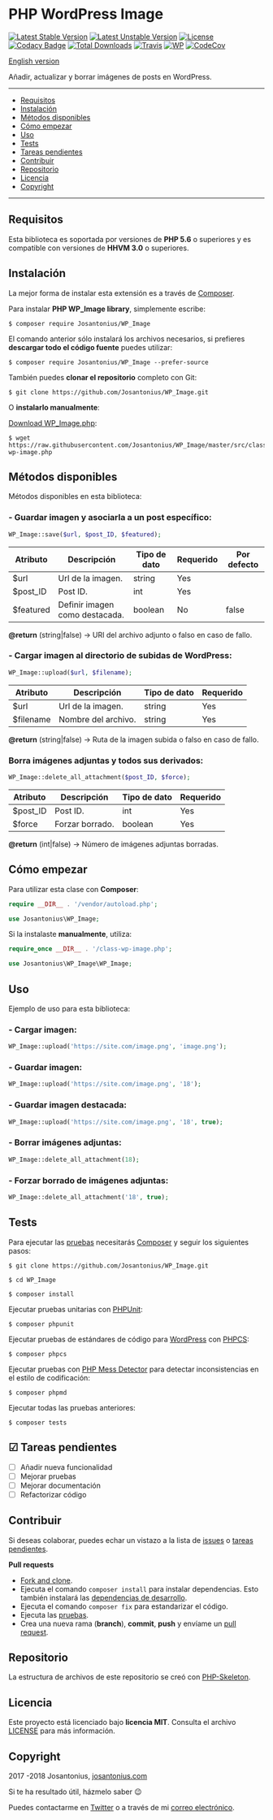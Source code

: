 # PHP WordPress Image

[![Latest Stable Version](https://poser.pugx.org/josantonius/WP_Image/v/stable)](https://packagist.org/packages/josantonius/WP_Image) [![Latest Unstable Version](https://poser.pugx.org/josantonius/WP_Image/v/unstable)](https://packagist.org/packages/josantonius/WP_Image) [![License](https://poser.pugx.org/josantonius/WP_Image/license)](LICENSE) [![Codacy Badge](https://api.codacy.com/project/badge/Grade/9a6e81cf618944ad8f18161a319d0812)](https://www.codacy.com/app/Josantonius/WP_Image?utm_source=github.com&amp;utm_medium=referral&amp;utm_content=Josantonius/WP_Image&amp;utm_campaign=Badge_Grade) [![Total Downloads](https://poser.pugx.org/josantonius/WP_Image/downloads)](https://packagist.org/packages/josantonius/WP_Image) [![Travis](https://travis-ci.org/Josantonius/WP_Image.svg)](https://travis-ci.org/Josantonius/WP_Image) [![WP](https://img.shields.io/badge/WordPress-Standar-1abc9c.svg)](https://github.com/WordPress-Coding-Standards/WordPress-Coding-Standards/) [![CodeCov](https://codecov.io/gh/Josantonius/WP_Image/branch/master/graph/badge.svg)](https://codecov.io/gh/Josantonius/WP_Image)

[English version](README.md)

Añadir, actualizar y borrar imágenes de posts en WordPress.

---

- [Requisitos](#requisitos)
- [Instalación](#instalación)
- [Métodos disponibles](#métodos-disponibles)
- [Cómo empezar](#cómo-empezar)
- [Uso](#uso)
- [Tests](#tests)
- [Tareas pendientes](#-tareas-pendientes)
- [Contribuir](#contribuir)
- [Repositorio](#repositorio)
- [Licencia](#licencia)
- [Copyright](#copyright)

---

## Requisitos

Esta biblioteca es soportada por versiones de **PHP 5.6** o superiores y es compatible con versiones de **HHVM 3.0** o superiores.

## Instalación 

La mejor forma de instalar esta extensión es a través de [Composer](http://getcomposer.org/download/).

Para instalar **PHP WP_Image library**, simplemente escribe:

    $ composer require Josantonius/WP_Image

El comando anterior sólo instalará los archivos necesarios, si prefieres **descargar todo el código fuente** puedes utilizar:

    $ composer require Josantonius/WP_Image --prefer-source

También puedes **clonar el repositorio** completo con Git:

    $ git clone https://github.com/Josantonius/WP_Image.git

O **instalarlo manualmente**:

[Download WP_Image.php](https://raw.githubusercontent.com/Josantonius/WP_Image/master/src/class-wp-image.php):

    $ wget https://raw.githubusercontent.com/Josantonius/WP_Image/master/src/class-wp-image.php

## Métodos disponibles

Métodos disponibles en esta biblioteca:

### - Guardar imagen y asociarla a un post específico:

```php
WP_Image::save($url, $post_ID, $featured);
```

| Atributo | Descripción | Tipo de dato | Requerido | Por defecto
| --- | --- | --- | --- | --- |
| $url | Url de la imagen. | string | Yes | |
| $post_ID | Post ID. | int | Yes | |
| $featured | Definir imagen como destacada. | boolean | No | false |

**@return** (string|false) → URI del archivo adjunto o falso en caso de fallo.

### - Cargar imagen al directorio de subidas de WordPress:

```php
WP_Image::upload($url, $filename);
```

| Atributo | Descripción | Tipo de dato | Requerido
| --- | --- | --- | --- |
| $url | Url de la imagen. | string | Yes |
| $filename| Nombre del archivo. | string | Yes |

**@return** (string|false) → Ruta de la imagen subida o falso en caso de fallo.

### Borra imágenes adjuntas y todos sus derivados:

```php
WP_Image::delete_all_attachment($post_ID, $force);
```

| Atributo | Descripción | Tipo de dato | Requerido
| --- | --- | --- | --- |
| $post_ID | Post ID. | int | Yes |
| $force| Forzar borrado. | boolean | Yes |

**@return** (int|false) → Número de imágenes adjuntas borradas.

## Cómo empezar

Para utilizar esta clase con **Composer**:

```php
require __DIR__ . '/vendor/autoload.php';

use Josantonius\WP_Image;
```

Si la instalaste **manualmente**, utiliza:

```php
require_once __DIR__ . '/class-wp-image.php';

use Josantonius\WP_Image\WP_Image;
```

## Uso

Ejemplo de uso para esta biblioteca:

### - Cargar imagen:

```php
WP_Image::upload('https://site.com/image.png', 'image.png');
```

### - Guardar imagen:

```php
WP_Image::upload('https://site.com/image.png', '18');
```

### - Guardar imagen destacada:

```php
WP_Image::upload('https://site.com/image.png', '18', true);
```

### - Borrar imágenes adjuntas:

```php
WP_Image::delete_all_attachment(18);
```

### - Forzar borrado de imágenes adjuntas:

```php
WP_Image::delete_all_attachment('18', true);
```

## Tests 

Para ejecutar las [pruebas](tests) necesitarás [Composer](http://getcomposer.org/download/) y seguir los siguientes pasos:

    $ git clone https://github.com/Josantonius/WP_Image.git
    
    $ cd WP_Image

    $ composer install

Ejecutar pruebas unitarias con [PHPUnit](https://phpunit.de/):

    $ composer phpunit

Ejecutar pruebas de estándares de código para [WordPress](https://github.com/WordPress-Coding-Standards/WordPress-Coding-Standards/) con [PHPCS](https://github.com/squizlabs/PHP_CodeSniffer):

    $ composer phpcs

Ejecutar pruebas con [PHP Mess Detector](https://phpmd.org/) para detectar inconsistencias en el estilo de codificación:

    $ composer phpmd

Ejecutar todas las pruebas anteriores:

    $ composer tests

## ☑ Tareas pendientes

- [ ] Añadir nueva funcionalidad
- [ ] Mejorar pruebas
- [ ] Mejorar documentación
- [ ] Refactorizar código

## Contribuir

Si deseas colaborar, puedes echar un vistazo a la lista de
[issues](https://github.com/Josantonius/WP_Image/issues) o [tareas pendientes](#-tareas-pendientes).

**Pull requests**

* [Fork and clone](https://help.github.com/articles/fork-a-repo).
* Ejecuta el comando `composer install` para instalar dependencias.
  Esto también instalará las [dependencias de desarrollo](https://getcomposer.org/doc/03-cli.md#install).
* Ejecuta el comando `composer fix` para estandarizar el código.
* Ejecuta las [pruebas](#tests).
* Crea una nueva rama (**branch**), **commit**, **push** y envíame un
  [pull request](https://help.github.com/articles/using-pull-requests).

## Repositorio

La estructura de archivos de este repositorio se creó con [PHP-Skeleton](https://github.com/Josantonius/PHP-Skeleton).

## Licencia

Este proyecto está licenciado bajo **licencia MIT**. Consulta el archivo [LICENSE](LICENSE) para más información.

## Copyright

2017 -2018 Josantonius, [josantonius.com](https://josantonius.com/)

Si te ha resultado útil, házmelo saber :wink:

Puedes contactarme en [Twitter](https://twitter.com/Josantonius) o a través de mi [correo electrónico](mailto:hello@josantonius.com).
